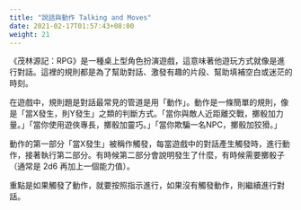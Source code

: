 ```yaml
---
title: "說話與動作 Talking and Moves"
date: 2021-02-17T01:57:43+08:00
weight: 21
---
```


《茂林源記：RPG》是一種桌上型角色扮演遊戲，這意味著他遊玩方式就像是進行對話。這裡的規則都是為了幫助對話、激發有趣的片段、幫助填補空白或迷茫的時刻。

在遊戲中，規則題是對話最常見的管道是用「動作」。動作是一條簡單的規則，像是「當X發生，則Y發生」之類的判斷方式。「當你與敵人近距離交戰，擲骰加力量。」「當你使用遊俠專長，擲骰加靈巧。」「當你欺騙一名NPC，擲骰加狡猾。」

動作的第一部分「當X發生」被稱作觸發，每當遊戲中的對話產生觸發時，進行動作，接著執行第二部分。有時候第二部分會說明發生了什麼，有時候需要擲骰子（通常是 2d6 再加上一個能力值）。

重點是如果觸發了動作，就要按照指示進行，如果沒有觸發動作，則繼續進行對話。
